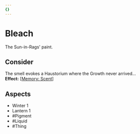 ```yaml
---
{}
---
```

# Bleach
The Sun-in-Rags' paint.	
## Consider
The smell evokes a Haustorium where the Growth never arrived...	<br>
**Effect:** [[Memory: Scent](https://uadaf.theevilroot.xyz/rowenarium/element/mem.scent)]	
## Aspects
- Winter 1
- Lantern 1
- #Pigment 
- #Liquid 
- #Thing